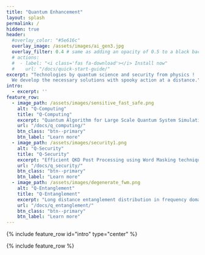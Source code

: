 ```yaml
---
title: "Quantum Enhancement"
layout: splash
permalink: /
hidden: true
header:
  #overlay_color: "#5e616c"
  overlay_image: /assets/images/ai_gen3.jpg
  overlay_filter: 0.4 # same as adding an opacity of 0.5 to a black background
  # actions:
  #  - label: "<i class='fas fa-download'></i> Install now"
  #    url: "/docs/quick-start-guide/"
excerpt: "Technologies by quantum science and security from physics !  <br />
  We develop the necessary solutions with spooky action at a distance."
intro: 
  - excerpt: ''
feature_row:
  - image_path: /assets/images/sensitive_fast_safe.png
    alt: "Q-Computing"
    title: "Q-Computing"
    excerpt: "Quantum Algorithm for Large Scale Quantum System Simulation"
    url: "/docs/q_computing/"
    btn_class: "btn--primary"
    btn_label: "Learn more"
  - image_path: /assets/images/security1.png
    alt: "Q-Security"
    title: "Q-Security"
    excerpt: "Efficient QKD Post Processing using Word Masking technique"
    url: "/docs/q_security/"
    btn_class: "btn--primary"
    btn_label: "Learn more"
  - image_path: /assets/images/degenerate_fwm.png
    alt: "Q-Entanglement"
    title: "Q-Entanglement"
    excerpt: "Long distance entanglement distribution in frequency domain"
    url: "/docs/q_entanglement/"
    btn_class: "btn--primary"
    btn_label: "Learn more"      
---
```


{% include feature_row id="intro" type="center" %}

{% include feature_row %}
